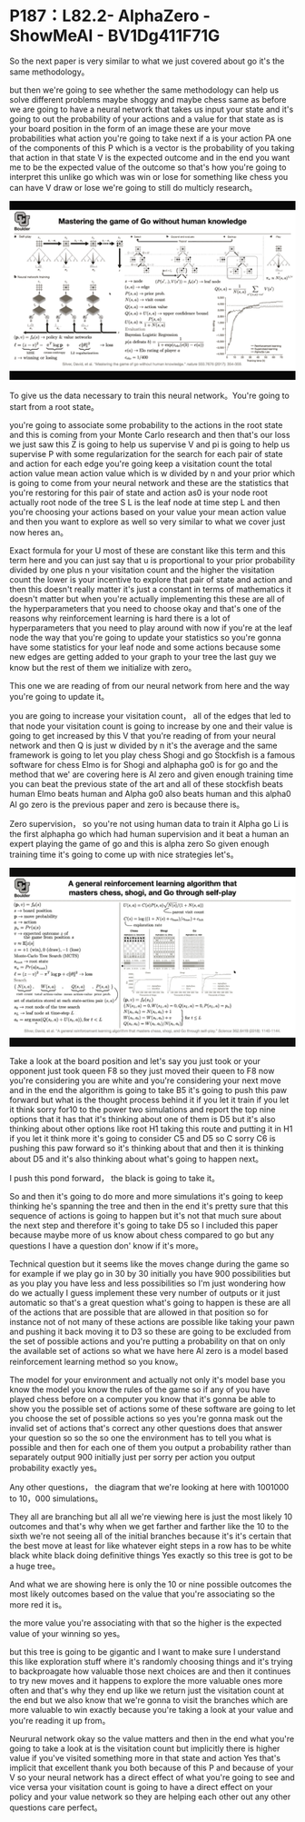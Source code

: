 # P187：L82.2- AlphaZero - ShowMeAI - BV1Dg411F71G

So the next paper is very similar to what we just covered about go it's the same methodology。

 but then we're going to see whether the same methodology can help us solve different problems maybe shoggy and maybe chess same as before we are going to have a neural network that takes us input your state and it's going to out the probability of your actions and a value for that state as is your board position in the form of an image these are your move probabilities what action you're going to take next if a is your action PA one of the components of this P which is a vector is the probability of you taking that action in that state V is the expected outcome and in the end you want me to be the expected value of the outcome so that's how you're going to interpret this unlike go which was win or lose for something like chess you can have V draw or lose we're going to still do multicly research。



![](img/5e62dcf20e31bacb1a5d941f78f69e8d_1.png)

To give us the data necessary to train this neural network。You're going to start from a root state。

 you're going to associate some probability to the actions in the root state and this is coming from your Monte Carlo research and then that's our loss we just saw this Z is going to help us supervise V and pi is going to help us supervise P with some regularization for the search for each pair of state and action for each edge you're going keep a visitation count the total action value mean action value which is w divided by n and your prior which is going to come from your neural network and these are the statistics that you're restoring for this pair of state and action as0 is your node root actually root node of the tree S L is the leaf node at time step L and then you're choosing your actions based on your value your mean action value and then you want to explore as well so very similar to what we cover just now heres an。

Exact formula for your U most of these are constant like this term and this term here and you can just say that u is proportional to your prior probability divided by one plus n your visitation count and the higher the visitation count the lower is your incentive to explore that pair of state and action and then this doesn't really matter it's just a constant in terms of mathematics it doesn't matter but when you're actually implementing this these are all of the hyperparameters that you need to choose okay and that's one of the reasons why reinforcement learning is hard there is a lot of hyperparameters that you need to play around with now if you're at the leaf node the way that you're going to update your statistics so you're gonna have some statistics for your leaf node and some actions because some new edges are getting added to your graph to your tree the last guy we know but the rest of them we initialize with zero。

This one we are reading of from our neural network from here and the way you're going to update it。

 you are going to increase your visitation count， all of the edges that led to that node your visitation count is going to increase by one and their value is going to get increased by this V that you're reading of from your neural network and then Q is just w divided by n it's the average and the same framework is going to let you play chess Shogi and go Stockfish is a famous software for chess Elmo is for Shogi and alphapha go0 is for go and the method that we' are covering here is Al zero and given enough training time you can beat the previous state of the art and all of these stockfish beats human Elmo beats human and Alpha go0 also beats human and this alpha0 Al go zero is the previous paper and zero is because there is。

Zero supervision， so you're not using human data to train it Alpha go Li is the first alphapha go which had human supervision and it beat a human an expert playing the game of go and this is alpha zero So given enough training time it's going to come up with nice strategies let's。



![](img/5e62dcf20e31bacb1a5d941f78f69e8d_3.png)

Take a look at the board position and let's say you just took or your opponent just took queen F8 so they just moved their queen to F8 now you're considering you are white and you're considering your next move and in the end the algorithm is going to take B5 it's going to push this paw forward but what is the thought process behind it if you let it train if you let it think sorry for10 to the power two simulations and report the top nine options that it has that it's thinking about one of them is D5 but it's also thinking about other options like root H1 taking this route and putting it in H1 if you let it think more it's going to consider C5 and D5 so C sorry C6 is pushing this paw forward so it's thinking about that and then it is thinking about D5 and it's also thinking about what's going to happen next。

I push this pond forward， the black is going to take it。

So and then it's going to do more and more simulations it's going to keep thinking he's spanning the tree and then in the end it's pretty sure that this sequence of actions is going to happen but it's not that much sure about the next step and therefore it's going to take D5 so I included this paper because maybe more of us know about chess compared to go but any questions I have a question don' know if it's more。

Technical question but it seems like the moves change during the game so for example if we play go in 30 by 30 initially you have 900 possibilities but as you play you have less and less possibilities so I'm just wondering how do we actually I guess implement these very number of outputs or it just automatic so that's a great question what's going to happen is these are all of the actions that are possible that are allowed in that position so for instance not of not many of these actions are possible like taking your pawn and pushing it back moving it to D3 so these are going to be excluded from the set of possible actions and you're putting a probability on that on only the available set of actions so what we have here Al zero is a model based reinforcement learning method so you know。

The model for your environment and actually not only it's model base you know the model you know the rules of the game so if any of you have played chess before on a computer you know that it's gonna be able to show you the possible set of actions some of these software are going to let you choose the set of possible actions so yes you're gonna mask out the invalid set of actions that's correct any other questions does that answer your question so so the so one the environment has to tell you what is possible and then for each one of them you output a probability rather than separately output 900 initially just per sorry per action you output probability exactly yes。

Any other questions， the diagram that we're looking at here with 1001000 to 10，000 simulations。

They all are branching but all all we're viewing here is just the most likely 10 outcomes and that's why when we get farther and farther like the 10 to the sixth we're not seeing all of the initial branches because it's it's certain that the best move at least for like whatever eight steps in a row has to be white black white black doing definitive things Yes exactly so this tree is got to be a huge tree。

And what we are showing here is only the 10 or nine possible outcomes the most likely outcomes based on the value that you're associating so the more red it is。

 the more value you're associating with that so the higher is the expected value of your winning so yes。

 but this tree is going to be gigantic and I want to make sure I understand this like exploration stuff where it's randomly choosing things and it's trying to backproagate how valuable those next choices are and then it continues to try new moves and it happens to explore the more valuable ones more often and that's why they end up like we return just the visitation count at the end but we also know that we're gonna to visit the branches which are more valuable to win exactly because you're taking a look at your value and you're reading it up from。

Neurural network okay so the value matters and then in the end what you're going to take a look at is the visitation count but implicitly there is higher value if you've visited something more in that state and action Yes that's implicit that excellent thank you both because of this P and because of your V so your neural network has a direct effect of what you're going to see and vice versa your visitation count is going to have a direct effect on your policy and your value network so they are helping each other out any other questions care perfect。

